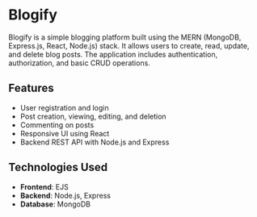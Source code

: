 # Blogify

Blogify is a simple blogging platform built using the MERN (MongoDB, Express.js, React, Node.js) stack. It allows users to create, read, update, and delete blog posts. The application includes authentication, authorization, and basic CRUD operations.

## Features
- User registration and login
- Post creation, viewing, editing, and deletion
- Commenting on posts
- Responsive UI using React
- Backend REST API with Node.js and Express

## Technologies Used
- **Frontend**: EJS
- **Backend**: Node.js, Express
- **Database**: MongoDB
